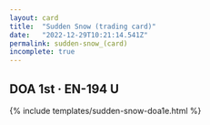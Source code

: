 ```yaml
---
layout: card
title:  "Sudden Snow (trading card)"
date:   "2022-12-29T10:21:14.541Z"
permalink: sudden-snow_(card)
incomplete: true
---
```


## DOA 1st &middot; EN-194 U

{% include templates/sudden-snow-doa1e.html %}
